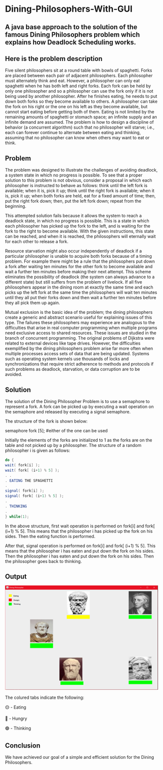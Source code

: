 # Dining-Philosophers-With-GUI

<h2>A java base approach to the solution of the famous Dining Philosophers problem which explains how Deadlock Scheduling works.<h2>

<h2>Here is the problem description</h2> 

Five silent philosophers sit at a round table with bowls of spaghetti. Forks are placed between each pair of adjacent philosophers.
Each philosopher must alternately think and eat. However, a philosopher can only eat spaghetti when he has both left and right forks. Each fork can be held by only one philosopher and so a philosopher can use the fork only if it is not being used by another philosopher. After he finishes eating, he needs to put down both forks so they become available to others. A philosopher can take the fork on his right or the one on his left as they become available, but cannot start eating before getting both of them.
Eating is not limited by the remaining amounts of spaghetti or stomach space; an infinite supply and an infinite demand are assumed.
The problem is how to design a discipline of behavior (a concurrent algorithm) such that no philosopher will starve; i.e., each can forever continue to alternate between eating and thinking, assuming that no philosopher can know when others may want to eat or think.


## Problem
The problem was designed to illustrate the challenges of avoiding deadlock, a system state in which no progress is possible. To see that a proper solution to this problem is not obvious, consider a proposal in which each philosopher is instructed to behave as follows:
think until the left fork is available; when it is, pick it up;
think until the right fork is available; when it is, pick it up;
when both forks are held, eat for a fixed amount of time;
then, put the right fork down;
then, put the left fork down;
repeat from the beginning.

This attempted solution fails because it allows the system to reach a deadlock state, in which no progress is possible. This is a state in which each philosopher has picked up the fork to the left, and is waiting for the fork to the right to become available. With the given instructions, this state can be reached, and when it is reached, the philosophers will eternally wait for each other to release a fork.

Resource starvation might also occur independently of deadlock if a particular philosopher is unable to acquire both forks because of a timing problem. For example there might be a rule that the philosophers put down a fork after waiting ten minutes for the other fork to become available and wait a further ten minutes before making their next attempt. This scheme eliminates the possibility of deadlock (the system can always advance to a different state) but still suffers from the problem of livelock. If all five philosophers appear in the dining room at exactly the same time and each picks up the left fork at the same time the philosophers will wait ten minutes until they all put their forks down and then wait a further ten minutes before they all pick them up again.

Mutual exclusion is the basic idea of the problem; the dining philosophers create a generic and abstract scenario useful for explaining issues of this type. The failures these philosophers may experience are analogous to the difficulties that arise in real computer programming when multiple programs need exclusive access to shared resources. These issues are studied in the branch of concurrent programming. The original problems of Dijkstra were related to external devices like tape drives. However, the difficulties exemplified by the dining philosophers problem arise far more often when multiple processes access sets of data that are being updated. Systems such as operating system kernels use thousands of locks and synchronizations that require strict adherence to methods and protocols if such problems as deadlock, starvation, or data corruption are to be avoided.


## Solution
The solution of the Dining Philosopher Problem is to use a semaphore to represent a fork. A fork can be picked up by executing a wait operation on the semaphore and released by executing a signal semaphore.

The structure of the fork is shown below:

semaphore fork [5];  #either of the one can be used

Initially the elements of the forks are initialized to 1 as the forks are on the table and not picked up by a philosopher.
The structure of a random philosopher i is given as follows:

```java
do {
wait( fork[i] );
wait( fork[ (i+1) % 5] );
. .
. EATING THE SPAGHETTI
.
signal( fork[i] );
signal( fork[ (i+1) % 5] );
.
. THINKING
.
} while(1);
```

In the above structure, first wait operation is performed on fork[i] and fork[ (i+1) % 5]. This means that the philosopher i has picked up the fork on his sides. Then the eating function is performed.

After that, signal operation is performed on fork[i] and fork[ (i+1) % 5]. This means that the philosopher i has eaten and put down the fork on his sides. Then the philosopher i has eaten and put down the fork on his sides. Then the philosopher goes back to thinking.


## Output
![](nbproject/dining.PNG)

The colured tabs indicate the following:

🟡 - Eating

🔴 - Hungry

🟢 - Thinking


## Conclusion
We have achieved our goal of a simple and efficient solution for the Dining Philosophers.
